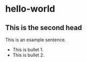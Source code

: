 # hello-world
## This is the second head

This is an example sentence. 

* This is bullet 1.
* This is bullet 2.

